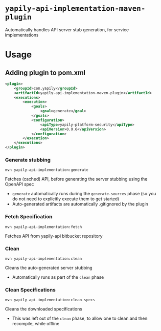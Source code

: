 # `yapily-api-implementation-maven-plugin`

Automatically handles API server stub generation, for service implementations

# Usage

## Adding plugin to pom.xml

```xml
<plugin>
    <groupId>com.yapily</groupId>
    <artifactId>yapily-api-implementation-maven-plugin</artifactId>
    <executions>
        <execution>
            <goals>
                <goal>generate</goal>
            </goals>
            <configuration>
                <apiType>yapily-platform-security</apiType>
                <apiVersion>0.0.6</apiVersion>
            </configuration>
        </execution>
    </executions>
</plugin>

```

### Generate stubbing

```shell
mvn yapily-api-implementation:generate
```
Fetches (cached) API, before generating the server stubbing using the OpenAPI spec
- `generate` automatically runs during the `generate-sources` phase (so you do not need to explicitly execute them to get started)
- Auto-generated artifacts are automatically .gitignored by the plugin

### Fetch Specification

```shell
mvn yapily-api-implementation:fetch
```

Fetches API from yapily-api bitbucket repository

### Clean
```shell
mvn yapily-api-implementation:clean
```
Cleans the auto-generated server stubbing
- Automatically runs as part of the `clean` phase

### Clean Specifications
```shell
mvn yapily-api-implementation:clean-specs
```
Cleans the downloaded specifications
- This was left out of the `clean` phase, to allow one to clean and then recompile, while offline

